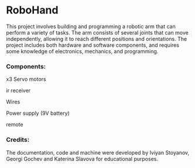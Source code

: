 # RoboHand
This project involves building and programming a robotic arm that can perform a variety of tasks. The arm consists of several joints that can move independently, allowing it to reach different positions and orientations. The project includes both hardware and software components, and requires some knowledge of electronics, mechanics, and programming.

### Components:
 
x3 Servo motors

ir receiver

Wires

Power supply (9V battery)

remote


### Credits:

 The documentation, code and machine were developed by Iviyan Stoyanov, Georgi Gochev and Katerina Slavova for educational purposes.
